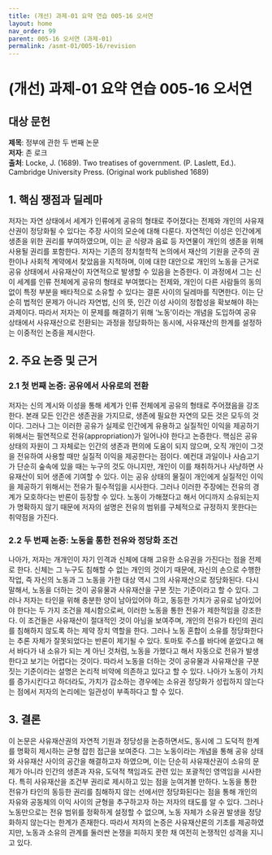 ```yaml
---
title: (개선) 과제-01 요약 연습 005-16 오서연
layout: home
nav_order: 99
parent: 005-16 오서연 (과제-01)
permalink: /asmt-01/005-16/revision
---
```


# (개선) 과제-01 요약 연습 005-16 오서연 


## 대상 문헌
**제목**: 정부에 관한 두 번째 논문  
**저자**: 존 로크  
**출처**: Locke, J. (1689). Two treatises of government. (P. Laslett, Ed.). Cambridge University Press. (Original work published 1689)  

## 1. 핵심 쟁점과 딜레마  
저자는 자연 상태에서 세계가 인류에게 공유의 형태로 주어졌다는 전제와 개인의 사유재산권이 정당화될 수 있다는 주장 사이의 모순에 대해 다룬다. 자연적인 이성은 인간에게 생존을 위한 권리를 부여하였으며, 이는 곧 식량과 음료 등 자연물이 개인의 생존을 위해 사용될 권리를 포함한다. 저자는 기존의 정치철학적 논의에서 재산의 기원을 군주의 권한이나 사회적 계약에서 찾았음을 지적하며, 이에 대한 대안으로 개인의 노동을 근거로 공유 상태에서 사유재산이 자연적으로 발생할 수 있음을 논증한다. 이 과정에서 그는 신이 세계를 인류 전체에게 공유의 형태로 부여했다는 전제와, 개인이 다른 사람들의 동의 없이 특정 부분을 배타적으로 소유할 수 있다는 결론 사이의 딜레마를 직면한다. 이는 단순히 법적인 문제가 아니라 자연법, 신의 뜻, 인간 이성 사이의 정합성을 확보해야 하는 과제이다. 따라서 저자는 이 문제를 해결하기 위해 ‘노동’이라는 개념을 도입하여 공유 상태에서 사유재산으로 전환되는 과정을 정당화하는 동시에, 사유재산의 한계를 설정하는 이중적인 논증을 제시한다.   

## 2. 주요 논증 및 근거  

### 2.1 첫 번째 논증: 공유에서 사유로의 전환  
저자는 신의 계시와 이성을 통해 세계가 인류 전체에게 공유의 형태로 주어졌음을 강조한다. 본래 모든 인간은 생존권을 가지므로, 생존에 필요한 자연의 모든 것은 모두의 것이다. 그러나 그는 이러한 공유가 실제로 인간에게 유용하고 실질적인 이익을 제공하기 위해서는 필연적으로 전유(appropriation)가 일어나야 한다고 논증한다. 핵심은 공유 상태의 자원이 그 자체로는 인간의 생존과 편의에 도움이 되지 않으며, 오직 개인이 그것을 전유하여 사용할 때만 실질적 이익을 제공한다는 점이다. 예컨대 과일이나 사슴고기가 단순히 숲속에 있을 때는 누구의 것도 아니지만, 개인이 이를 채취하거나 사냥하면 사유재산이 되어 생존에 기여할 수 있다. 이는 공유 상태의 물질이 개인에게 실질적인 이익을 제공하기 위해서는 전유가 필수적임을 시사한다. 그러나 이러한 주장에는 전유의 경계가 모호하다는 반론이 등장할 수 있다. 노동이 가해졌다고 해서 어디까지 소유되는지가 명확하지 않기 때문에 저자의 설명은 전유의 범위를 구체적으로 규정하지 못한다는 취약점을 가진다.     

### 2.2 두 번째 논증: 노동을 통한 전유와 정당화 조건  
나아가, 저자는 개개인이 자기 인격과 신체에 대해 고유한 소유권을 가진다는 점을 전제로 한다. 신체는 그 누구도 침해할 수 없는 개인의 것이기 때문에, 자신의 손으로 수행한 작업, 즉 자신의 노동과 그 노동을 가한 대상 역시 그의 사유재산으로 정당화된다. 다시 말해서, 노동을 더하는 것이 공유물과 사유재산을 구분 짓는 기준이라고 할 수 있다. 그러나 저자는 타인을 위해 충분한 양이 남아있어야 하고, 동등한 가치가 공유로 남아있어야 한다는 두 가지 조건을 제시함으로써, 이러한 노동을 통한 전유가 제한적임을 강조한다. 이 조건들은 사유재산이 절대적인 것이 아님을 보여주며, 개인의 전유가 타인의 권리를 침해하지 않도록 하는 제약 장치 역할을 한다. 그러나 노동 혼합이 소유를 정당화한다는 추론 자체가 잘못되었다는 반론이 제기될 수 있다. 토마토 주스를 바다에 쏟았다고 해서 바다가 내 소유가 되는 게 아닌 것처럼, 노동을 가했다고 해서 자동으로 전유가 발생한다고 보기는 어렵다는 것이다. 따라서 노동을 더하는 것이 공유물과 사유재산을 구분 짓는 기준이라는 설명은 논리적 비약에 의존하고 있다고 할 수 있다. 나아가 노동이 가치를 증가시킨다고 하더라도, 가치가 감소하는 경우에는 소유권 정당화가 성립하지 않는다는 점에서 저자의 논리에는 일관성이 부족하다고 할 수 있다.  

## 3. 결론  
이 논문은 사유재산권의 자연적 기원과 정당성을 논증하면서도, 동시에 그 도덕적 한계를 명확히 제시하는 균형 잡힌 접근을 보여준다. 그는 노동이라는 개념을 통해 공유 상태와 사유재산 사이의 공간을 해결하고자 하였으며, 이는 단순히 사유재산권이 소유의 문제가 아니라 인간의 생존과 자유, 도덕적 책임과도 관련 있는 포괄적인 영역임을 시사한다. 특히 사유재산을 조건부 권리로 제시하고 있는 점을 눈여겨볼 만하다. 노동을 통한 전유가 타인의 동등한 권리를 침해하지 않는 선에서만 정당화된다는 점을 통해 개인의 자유와 공동체의 이익 사이의 균형을 추구하고자 하는 저자의 태도를 알 수 있다. 그러나 노동만으로는 전유 범위를 정확하게 설정할 수 없으며, 노동 자체가 소유권 발생을 정당화하지 않는다는 한계가 존재한다. 따라서 저자의 논증은 사유재산론의 기초를 제공하였지만, 노동과 소유의 관계를 둘러싼 논쟁을 피하지 못한 채 여전히 논쟁적인 성격을 지니고 있다.
